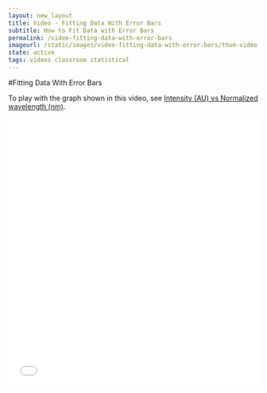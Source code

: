 ```yaml
---
layout: new_layout
title: Video - Fitting Data With Error Bars
subtitle: How to Fit Data with Error Bars
permalink: /video-fitting-data-with-error-bars
imageurl: /static/images/video-fitting-data-with-error-bars/thum-video-fitting-data-with-error-bars.png
state: active
tags: videos classroom statistical
---
```


#Fitting Data With Error Bars

To play with the graph shown in this video, see [Intensity (AU) vs Normalized wavelength (nm)](https://plot.ly/2505/~chris/).

<iframe src="//player.vimeo.com/video/102276458" width="100%" height="540" frameborder="0" webkitallowfullscreen mozallowfullscreen allowfullscreen></iframe>
